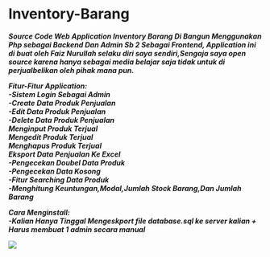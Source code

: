 # Inventory-Barang
<p><b><i>Source Code Web Application Inventory Barang Di Bangun Menggunakan Php sebagai Backend Dan Admin Sb 2 Sebagai Frontend, Application ini di buat oleh Faiz Nurullah selaku diri saya sendiri,Sengaja saya open source karena hanya sebagai media belajar saja tidak untuk di perjualbelikan oleh pihak mana pun.</i></b><br></p>
<b><i>Fitur-Fitur Application:</i></b><br>
<b><i>-Sistem Login Sebagai Admin</i></b><br>
<b><i>-Create Data Produk Penjualan</i></b><br>
<b><i>-Edit Data Produk Penjualan</i></b><br>
<b><i>-Delete Data Produk Penjualan</i></b><br>
<b><i>Menginput Produk Terjual</i></b><br>
<b><i>Mengedit Produk Terjual</i></b><br>
<b><i>Menghapus Produk Terjual</i></b><br>
<b><i>Eksport Data Penjualan Ke Excel</i></b><br>
<b><i>-Pengecekan Doubel Data Produk</i></b><br>
<b><i>-Pengecekan Data Kosong</i></b><br>
<b><i>-Fitur Searching Data Produk</i></b><br>
<b><i>-Menghitung Keuntungan,Modal,Jumlah Stock Barang,Dan Jumlah Barang</i></b><br>


<b><i>Cara Menginstall:</i></b><br>
<b><i>-Kalian Hanya Tinggal Mengeskport file database.sql ke server kalian + Harus membuat 1 admin secara manual</i></b><br>

<img src="https://i.postimg.cc/hjWz5DMR/Admin-Dashboard.png">
